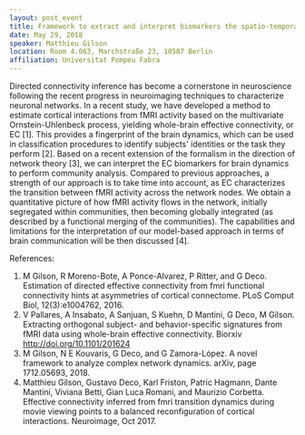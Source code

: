 ```yaml
---
layout: post_event
title: Framework to extract and interpret biomarkers the spatio-temporal structure of fMRI data
date: May 29, 2018
speaker: Matthieu Gilson
location: Room 4.063, Marchstraße 23, 10587 Berlin 
affiliation: Universitat Pompeu Fabra
---
```


Directed connectivity inference has become a cornerstone in neuroscience following the recent progress in neuroimaging techniques to characterize neuronal networks. In a recent study, we have developed a method to estimate cortical interactions from fMRI activity based on the multivariate Ornstein-Uhlenbeck process, yielding whole-brain effective connectivity, or EC [1]. This provides a fingerprint of the brain dynamics, which can be used in classification procedures to identify subjects' identities or the task they perform [2]. Based on a recent extension of the formalism in the direction of network theory [3], we can interpret the EC biomarkers for brain dynamics to perform community analysis. Compared to previous approaches, a strength of our approach is to take time into account, as EC characterizes the transition between fMRI activity across the network nodes. We obtain a quantitative picture of how fMRI activity flows in the network, initially segregated within communities, then becoming globally integrated (as described by a functional merging of the communities). The capabilities and limitations for the interpretation of our model-based approach in terms of brain communication will be then discussed [4]. 

References: 
1. M Gilson, R Moreno-Bote, A Ponce-Alvarez, P Ritter, and G Deco. Estimation of directed effective connectivity from fmri functional connectivity hints at asymmetries of cortical connectome. PLoS Comput Biol, 12(3):e1004762, 2016. 
2. V Pallares, A Insabato, A Sanjuan, S Kuehn, D Mantini, G Deco, M Gilson. Extracting orthogonal subject- and behavior-specific signatures from fMRI data using whole-brain effective connectivity. Biorxiv http://doi.org/10.1101/201624 
3. M Gilson, N E Kouvaris, G Deco, and G Zamora-López. A novel framework to analyze complex network dynamics. arXiv, page 1712.05693, 2018. 
4. Matthieu Gilson, Gustavo Deco, Karl Friston, Patric Hagmann, Dante Mantini, Viviana Betti, Gian Luca Romani, and Maurizio Corbetta. Effective connectivity inferred from fmri transition dynamics during movie viewing points to a balanced reconfiguration of cortical interactions. Neuroimage, Oct 2017. 
